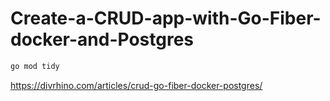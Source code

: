 # Create-a-CRUD-app-with-Go-Fiber-docker-and-Postgres

```bash
go mod tidy
```

https://divrhino.com/articles/crud-go-fiber-docker-postgres/